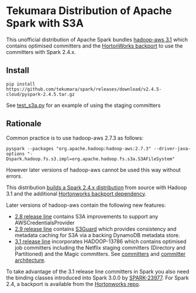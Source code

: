 # Tekumara Distribution of Apache Spark with S3A

This unofficial distribution of Apache Spark bundles [hadoop-aws 3.1](https://hadoop.apache.org/docs/r3.1.0/hadoop-aws/tools/hadoop-aws/index.html) which contains optimised committers
and the [HortonWorks backport](https://github.com/hortonworks-spark/cloud-integration/blob/master/spark-cloud-integration/src/main/site/markdown/index.md) to use the committers with Spark 2.4.x.

## Install

```
pip install https://github.com/tekumara/spark/releases/download/v2.4.5-cloud/pyspark-2.4.5.tar.gz
```

See [test_s3a.py](https://github.com/tekumara/spark/blob/70d0538034/python/test_dist/test_s3a.py#L43) for an example of using the staging committers

## Rationale

Common practice is to use hadoop-aws 2.7.3 as follows:

```
pyspark --packages "org.apache.hadoop:hadoop-aws:2.7.3" --driver-java-options "-Dspark.hadoop.fs.s3.impl=org.apache.hadoop.fs.s3a.S3AFileSystem"
```

However later versions of hadoop-aws cannot be used this way without errors.

This distribution [builds a Spark 2.4.x distribution](https://github.com/tekumara/spark/blob/70d0538034/.github/workflows/spark-cloud.yml#L59) from source with Hadoop 3.1 and the additional [Hortonworks backport dependency](https://github.com/tekumara/spark/blob/70d0538034/hadoop-cloud/pom.xml#L248).

Later versions of hadoop-aws contain the following new features:

* [2.8 release line](http://hadoop.apache.org/docs/r2.8.0/index.html) contains S3A improvements to support any AWSCredentialsProvider
* [2.9 release line](http://hadoop.apache.org/docs/r2.9.0/index.html) contains [S3Guard](http://hadoop.apache.org/docs/r2.9.0/hadoop-aws/tools/hadoop-aws/s3guard.html) which provides consistency and metadata caching for S3A via a backing DynamoDB metadata store.
* [3.1 release line](http://hadoop.apache.org/docs/r3.1.0/index.html) incorporates HADOOP-13786 which contains optimised job committers including the Netflix staging committers (Directory and Partitioned) and the Magic committers. See [committers](https://github.com/apache/hadoop/blob/branch-3.1/hadoop-tools/hadoop-aws/src/site/markdown/tools/hadoop-aws/committers.md) and [committer architecture](https://github.com/apache/hadoop/blob/trunk/hadoop-tools/hadoop-aws/src/site/markdown/tools/hadoop-aws/committer_architecture.md).

To take advantage of the 3.1 release line committers in Spark you also need the binding classes introduced into Spark 3.0.0 by [SPARK-23977](https://issues.apache.org/jira/browse/SPARK-23977). For Spark 2.4, a backport is available from the [Hortonworks repo](https://mvnrepository.com/artifact/org.apache.spark/spark-hadoop-cloud_2.11/2.3.2.3.1.0.6-1).
